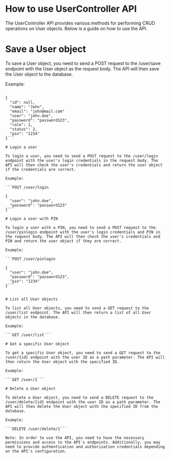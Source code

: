 # How to use UserController API

The UserController API provides various methods for performing CRUD operations on User objects. Below is a guide on how to use the API.

# Save a User object

To save a User object, you need to send a POST request to the /user/save endpoint with the User object as the request body. The API will then save the User object to the database.

Example:

```POST /user/save

{
  "id": null,
  "name": "John",
  "email": "john@mail.com"
  "user": "john.doe",
  "password": "password123",
  "role": 1,
  "status": 2,
  "pin": "1234"
}```

# Login a user

To login a user, you need to send a POST request to the /user/login endpoint with the user's login credentials in the request body. The API will then check the user's credentials and return the user object if the credentials are correct.

Example:

```POST /user/login

{
  "user": "john.doe",
  "password": "password123"
}```

# Login a user with PIN

To login a user with a PIN, you need to send a POST request to the /user/pinlogin endpoint with the user's login credentials and PIN in the request body. The API will then check the user's credentials and PIN and return the user object if they are correct.

Example:

```POST /user/pinlogin

{
  "user": "john.doe",
  "password": "password123",
  "pin": "1234"
}```


# List all User objects

To list all User objects, you need to send a GET request to the /user/list endpoint. The API will then return a list of all User objects in the database.

Example:

```GET /user/list```

# Get a specific User object

To get a specific User object, you need to send a GET request to the /user/{id} endpoint with the user ID as a path parameter. The API will then return the User object with the specified ID.

Example:

```GET /user/1```

# Delete a User object

To delete a User object, you need to send a DELETE request to the /user/delete/{id} endpoint with the user ID as a path parameter. The API will then delete the User object with the specified ID from the database.

Example:

```DELETE /user/delete/1```

Note: In order to use the API, you need to have the necessary permissions and access to the API's endpoints. Additionally, you may need to provide authentication and authorization credentials depending on the API's configuration.